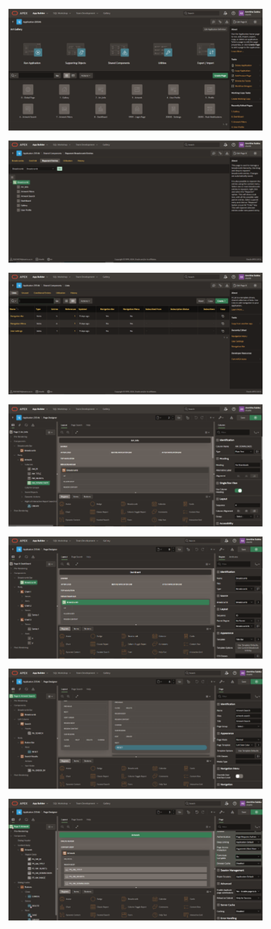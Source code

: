 ![image alt](https://github.com/Amri174/LowCode-Application/blob/main/assets/AppBuilder.png?raw=true)
<br><br>
![image alt](https://github.com/Amri174/LowCode-Application/blob/main/assets/Breadcrumb_Entries.png?raw=true)
<br><br>
![image alt](https://github.com/Amri174/LowCode-Application/blob/main/assets/Navigation.png?raw=true)
<br><br>
![image alt](https://github.com/Amri174/LowCode-Application/blob/main/assets/Art_Info.png?raw=true)
<br><br>
![image alt](https://github.com/Amri174/LowCode-Application/blob/main/assets/Dashboard.png?raw=true)
<br><br>
![image alt](https://github.com/Amri174/LowCode-Application/blob/main/assets/Artwork_Search.png?raw=true)
<br><br>
![image alt](https://github.com/Amri174/LowCode-Application/blob/main/assets/Artwork.png?raw=true)
<br><br>

